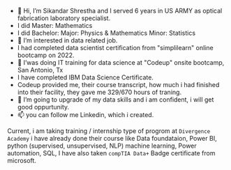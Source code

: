 - 👋 Hi, I’m Sikandar Shrestha and I served 6 years in US ARMY as optical fabrication laboratory specialist.
- I did Master: Mathematics
- I did Bachelor: Major: Physics & Mathematics Minor: Statistics
- 👀 I’m interested in data related job.
- I had completed data scientist certification from "simplilearn" online bootcamp on 2022.
- 🌱 I’was doing IT training for data science at "Codeup" onsite bootcamp, San Antonio, Tx
- I have completed IBM Data Science Certificate.
- Codeup provided me, their course transcript, how much i had finished into their facility, they gave me 329/670 hours of traning.
- 💞️ I’m going to upgrade of my data skills and i am confident, i will get good oppurtunity. 
- 📫 you can follow me Linkedin, which i created.

<!---
sikandar-shrestha/sikandar-shrestha is a ✨ special ✨ repository because its `README.md` (this file) appears on your GitHub profile.
You can click the Preview link to take a look at your changes.
------>
Current, i am taking training / internship type of progrom at `Divergence Academy` i have already done their course like Data foundataion, Power BI, python (supervised, unsupervised, NLP) machine learning, Power automation, SQL, 
I have also taken `compTIA Data+` Badge certificate from microsoft. 
